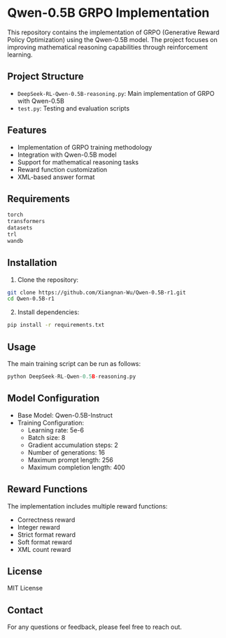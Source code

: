 # Qwen-0.5B GRPO Implementation

This repository contains the implementation of GRPO (Generative Reward Policy Optimization) using the Qwen-0.5B model. The project focuses on improving mathematical reasoning capabilities through reinforcement learning.

## Project Structure

- `DeepSeek-RL-Qwen-0.5B-reasoning.py`: Main implementation of GRPO with Qwen-0.5B
- `test.py`: Testing and evaluation scripts

## Features

- Implementation of GRPO training methodology
- Integration with Qwen-0.5B model
- Support for mathematical reasoning tasks
- Reward function customization
- XML-based answer format

## Requirements

```bash
torch
transformers
datasets
trl
wandb
```

## Installation

1. Clone the repository:
```bash
git clone https://github.com/Xiangnan-Wu/Qwen-0.5B-r1.git
cd Qwen-0.5B-r1
```

2. Install dependencies:
```bash
pip install -r requirements.txt
```

## Usage

The main training script can be run as follows:

```python
python DeepSeek-RL-Qwen-0.5B-reasoning.py
```

## Model Configuration

- Base Model: Qwen-0.5B-Instruct
- Training Configuration:
  - Learning rate: 5e-6
  - Batch size: 8
  - Gradient accumulation steps: 2
  - Number of generations: 16
  - Maximum prompt length: 256
  - Maximum completion length: 400

## Reward Functions

The implementation includes multiple reward functions:
- Correctness reward
- Integer reward
- Strict format reward
- Soft format reward
- XML count reward



## License

MIT License

## Contact

For any questions or feedback, please feel free to reach out. 
